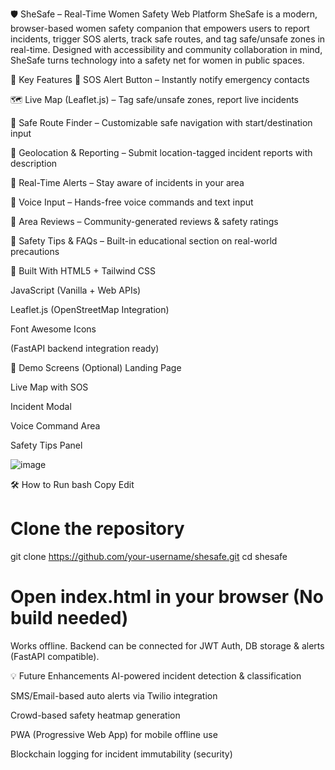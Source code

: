 🛡️ SheSafe – Real-Time Women Safety Web Platform
SheSafe is a modern, browser-based women safety companion that empowers users to report incidents, trigger SOS alerts, track safe routes, and tag safe/unsafe zones in real-time. Designed with accessibility and community collaboration in mind, SheSafe turns technology into a safety net for women in public spaces.



🚀 Key Features
🔴 SOS Alert Button – Instantly notify emergency contacts

🗺️ Live Map (Leaflet.js) – Tag safe/unsafe zones, report live incidents

🧭 Safe Route Finder – Customizable safe navigation with start/destination input

📍 Geolocation & Reporting – Submit location-tagged incident reports with description

📣 Real-Time Alerts – Stay aware of incidents in your area

🧏 Voice Input – Hands-free voice commands and text input

💬 Area Reviews – Community-generated reviews & safety ratings

📖 Safety Tips & FAQs – Built-in educational section on real-world precautions

🧱 Built With
HTML5 + Tailwind CSS

JavaScript (Vanilla + Web APIs)

Leaflet.js (OpenStreetMap Integration)

Font Awesome Icons

(FastAPI backend integration ready)

📸 Demo Screens (Optional)
Landing Page

Live Map with SOS

Incident Modal

Voice Command Area

Safety Tips Panel

![image](https://github.com/user-attachments/assets/65c0e663-d50d-4f08-ad7d-a4e12d0af4fa)

🛠️ How to Run
bash
Copy
Edit
# Clone the repository
git clone https://github.com/your-username/shesafe.git
cd shesafe

# Open index.html in your browser (No build needed)
Works offline. Backend can be connected for JWT Auth, DB storage & alerts (FastAPI compatible).

💡 Future Enhancements
AI-powered incident detection & classification

SMS/Email-based auto alerts via Twilio integration

Crowd-based safety heatmap generation

PWA (Progressive Web App) for mobile offline use

Blockchain logging for incident immutability (security)


